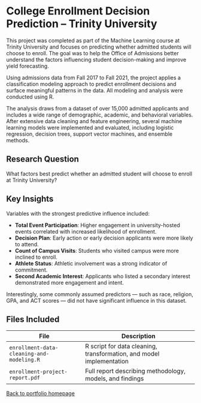 # College Enrollment Decision Prediction – Trinity University

This project was completed as part of the Machine Learning course at Trinity University and focuses on predicting whether admitted students will choose to enroll. The goal was to help the Office of Admissions better understand the factors influencing student decision-making and improve yield forecasting.

Using admissions data from Fall 2017 to Fall 2021, the project applies a classification modeling approach to predict enrollment decisions and surface meaningful patterns in the data. All modeling and analysis were conducted using R.

The analysis draws from a dataset of over 15,000 admitted applicants and includes a wide range of demographic, academic, and behavioral variables. After extensive data cleaning and feature engineering, several machine learning models were implemented and evaluated, including logistic regression, decision trees, support vector machines, and ensemble methods.

## Research Question

What factors best predict whether an admitted student will choose to enroll at Trinity University?

## Key Insights

Variables with the strongest predictive influence included:

- **Total Event Participation**: Higher engagement in university-hosted events correlated with increased likelihood of enrollment.
- **Decision Plan**: Early action or early decision applicants were more likely to attend.
- **Count of Campus Visits**: Students who visited campus were more inclined to enroll.
- **Athlete Status**: Athletic involvement was a strong indicator of commitment.
- **Second Academic Interest**: Applicants who listed a secondary interest demonstrated more engagement and intent.

Interestingly, some commonly assumed predictors — such as race, religion, GPA, and ACT scores — did not have significant influence in this dataset.

## Files Included

| File | Description |
|------|-------------|
| `enrollment-data-cleaning-and-modeling.R` | R script for data cleaning, transformation, and model implementation |
| `enrollment-project-report.pdf` | Full report describing methodology, models, and findings |


[Back to portfolio homepage](../README.md)
